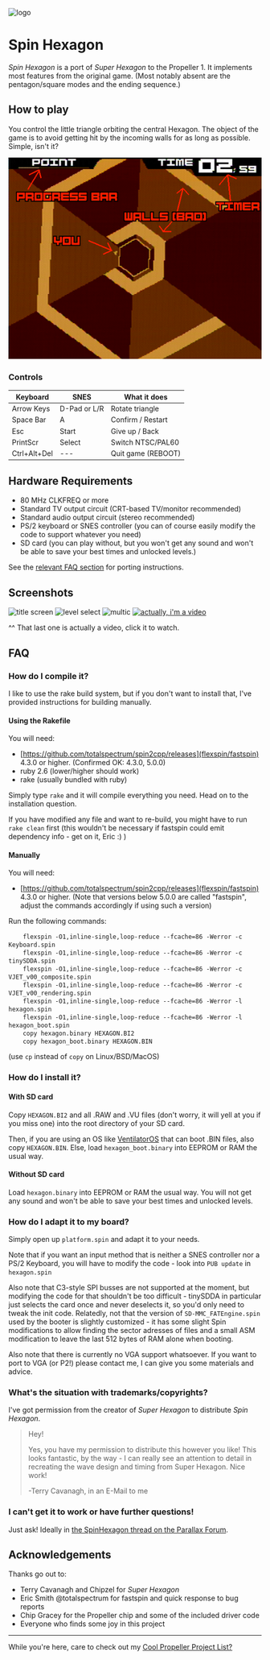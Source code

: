 ![logo](logo.gif)

Spin Hexagon
============

_Spin Hexagon_ is a port of _Super Hexagon_ to the Propeller 1. It implements most features from the original game.
(Most notably absent are the pentagon/square modes and the ending sequence.)

## How to play
You control the little triangle orbiting the central Hexagon.
The object of the game is to avoid getting hit by the incoming walls for as long as possible. Simple, isn't it?

![How to play](screenshot/help.png)

### Controls

|  Keyboard  |    SNES    |   What it does   |
|------------|------------|------------------|
| Arrow Keys |D-Pad or L/R|Rotate triangle   |
| Space Bar  |     A      |Confirm / Restart |
|    Esc     |   Start    |Give up / Back    |
|  PrintScr  |   Select   |Switch NTSC/PAL60 |
|Ctrl+Alt+Del|    ---     |Quit game (REBOOT)|

## Hardware Requirements
 - 80 MHz CLKFREQ or more
 - Standard TV output circuit (CRT-based TV/monitor recommended)
 - Standard audio output circuit (stereo recommended)
 - PS/2 keyboard or SNES controller (you can of course easily modify the code to support whatever you need)
 - SD card (you can play without, but you won't get any sound and won't be able to save your best times and unlocked levels.)

See the [relevant FAQ section](#how-do-i-adapt-it-to-my-board) for porting instructions.

## Screenshots
![title screen](screenshot/title.png)
![level select](screenshot/levelselect.png)
![multic](screenshot/multic.png)
[![actually, i'm a video](http://img.youtube.com/vi/El4ShnSk5Mg/0.jpg)](http://www.youtube.com/watch?v=El4ShnSk5Mg "Video")

^^ That last one is actually a video, click it to watch.

## FAQ
### How do I compile it?
I like to use the rake build system, but if you don't want to install that, I've provided instructions for building manually.
#### Using the Rakefile
You will need:
 - [https://github.com/totalspectrum/spin2cpp/releases](flexspin/fastspin) 4.3.0 or higher. (Confirmed OK: 4.3.0, 5.0.0)
 - ruby 2.6 (lower/higher should work)
 - rake (usually bundled with ruby)

Simply type `rake` and it will compile everything you need. Head on to the installation question. 

If you have modified any file and want to re-build, you might have to run `rake clean` first (this wouldn't be necessary if fastspin could emit dependency info - get on it, Eric :) )
#### Manually
You will need:
 - [https://github.com/totalspectrum/spin2cpp/releases](flexspin/fastspin) 4.3.0 or higher. (Note that versions below 5.0.0 are called "fastspin", adjust the commands accordingly if using such a version)

Run the following commands:
```batch
    flexspin -O1,inline-single,loop-reduce --fcache=86 -Werror -c Keyboard.spin
    flexspin -O1,inline-single,loop-reduce --fcache=86 -Werror -c tinySDDA.spin
    flexspin -O1,inline-single,loop-reduce --fcache=86 -Werror -c VJET_v00_composite.spin
    flexspin -O1,inline-single,loop-reduce --fcache=86 -Werror -c VJET_v00_rendering.spin
    flexspin -O1,inline-single,loop-reduce --fcache=86 -Werror -l hexagon.spin
    flexspin -O1,inline-single,loop-reduce --fcache=86 -Werror -l hexagon_boot.spin
    copy hexagon.binary HEXAGON.BI2
    copy hexagon_boot.binary HEXAGON.BIN
```
(use `cp` instead of `copy` on Linux/BSD/MacOS)

### How do I install it?

#### With SD card
Copy `HEXAGON.BI2` and all .RAW and .VU files (don't worry, it will yell at you if you miss one) into the root directory of your SD card.

Then, if you are using an OS like [VentilatorOS](https://gitlab.com/irqsome/ventilator-os) that can boot .BIN files, also copy `HEXAGON.BIN`. Else, load `hexagon_boot.binary` into EEPROM or RAM the usual way.

#### Without SD card
Load `hexagon.binary` into EEPROM or RAM the usual way. You will not get any sound and won't be able to save your best times and unlocked levels.

### How do I adapt it to my board?
Simply open up `platform.spin` and adapt it to your needs.

Note that if you want an input method that is neither a SNES controller nor a PS/2 Keyboard, you will have to modify the code - look into `PUB update` in `hexagon.spin`

Also note that C3-style SPI busses are not supported at the moment, but modifying the code for that shouldn't be too difficult - tinySDDA in particular just selects the card once and never deselects it, so you'd only need to tweak the init code. Relatedly, not that the version of `SD-MMC_FATEngine.spin` used by the booter is slightly customized - it has some slight Spin modifications to allow finding the sector adresses of files and a small ASM modification to leave the last 512 bytes of RAM alone when booting.

Also note that there is currently no VGA support whatsoever.
If you want to port to VGA (or P2!) please contact me, I can give you some materials and advice.

### What's the situation with trademarks/copyrights?
I've got permission from the creator of _Super Hexagon_ to distribute _Spin Hexagon_.
> Hey!
> 
> Yes, you have my permission to distribute this however you like! This looks fantastic, by the way - I can really see an attention to detail in recreating the wave design and timing from Super Hexagon. Nice work!
> 
> -Terry Cavanagh, in an E-Mail to me 

### I can't get it to work or have further questions!
Just ask! Ideally in [the SpinHexagon thread on the Parallax Forum](https://forums.parallax.com/discussion/171980/new-p1-game-spin-hexagon).

## Acknowledgements
Thanks go out to:
 - Terry Cavanagh and Chipzel for _Super Hexagon_
 - Eric Smith @totalspectrum for fastspin and quick response to bug reports
 - Chip Gracey for the Propeller chip and some of the included driver code
 - Everyone who finds some joy in this project

---
While you're here, care to check out my [Cool Propeller Project List?](https://gitlab.com/Wuerfel_21/coolpropellerprojectlist/-/blob/master/README.md)
